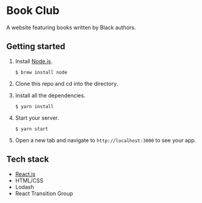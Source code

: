 # Book Club

A website featuring books written by Black authors.

## Getting started

1. Install [Node.js](https://www.npmjs.com/get-npm).

   `$ brew install node`

2. Clone this repo and cd into the directory.
3. Install all the dependencies.

   `$ yarn install`

4. Start your server.

   `$ yarn start`

5. Open a new tab and navigate to `http://localhost:3000` to see your app.

## Tech stack

- [React.js](https://reactjs.org)
- HTML/CSS
- Lodash
- React Transition Group
